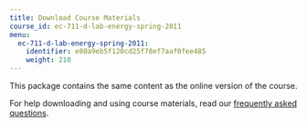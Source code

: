 ```yaml
---
title: Download Course Materials
course_id: ec-711-d-lab-energy-spring-2011
menu:
  ec-711-d-lab-energy-spring-2011:
    identifier: e80a9eb5f120cd25f78ef7aaf0fee485
    weight: 210
---
```

This package contains the same content as the online version of the course.

For help downloading and using course materials, read our [frequently asked questions](http://ocw.mit.edu/help/faq-technology/).